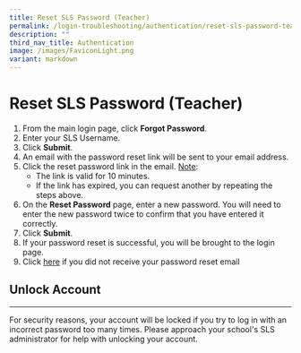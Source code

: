 ```yaml
---
title: Reset SLS Password (Teacher)
permalink: /login-troubleshooting/authentication/reset-sls-password-teacher/
description: ""
third_nav_title: Authentication
image: /images/FaviconLight.png
variant: markdown
---
```

<h1 id="reset-sls-password-teacher">Reset SLS Password (Teacher)</h1>
<ol>
<li>From the main login page, click <strong>Forgot Password</strong>.</li>
<li>Enter your SLS Username.</li>
<li>Click <strong>Submit</strong>.</li>
<li>An email with the password reset link will be sent to your email address.</li>
<li>Click the reset password link in the email.
<u>Note</u>:<ul>
<li>The link is valid for 10 minutes.</li>
<li>If the link has expired, you can request another by repeating the steps above.</li>
</ul>
</li>
<li>On the <strong>Reset Password</strong> page, enter a new password. You will need to enter the new password twice to confirm that you have entered it correctly.
</li><li>Click <strong>Submit</strong>.</li>
<li>If your password reset is successful, you will be brought to the login page.</li>
<li>Click <a target="_blank" href="/login-troubleshooting/authentication/sls-password-reset-email/">here</a> if you did not receive your password reset email</li>
</ol>
<h2 id="-unlock-account-">Unlock Account</h2>
<hr>
<p>For security reasons, your account will be locked if you try to log in with an incorrect password too many times. Please approach your school's SLS administrator for help with unlocking your account.</p>